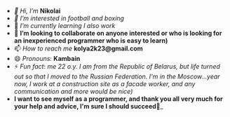 - _👋_ _Hi, I’m_  __Nikolai__
- _👀_ _I’m interested in football and boxing_
- __🌱__ _I’m currently learning I also work_
- 💞️ __I’m looking to collaborate on anyone interested or who is looking for an inexperienced programmer who is easy to learn)__
- 📫 _How to reach me_ __kolya2k23@gmail.com__
- 😄 _Pronouns_: __Kambain__
- ⚡ _Fun fact_: *me 22 o.y.  I am from the Republic of Belarus, but life turned out so that I moved to the Russian Federation. I'm in the Moscow...year now,  I work at a construction site as a facade worker, and any communication and more would be nice)*
- __I want to see myself as a programmer, and thank you all very much for your help and advice, I'm sure I should succeed__🥇_
